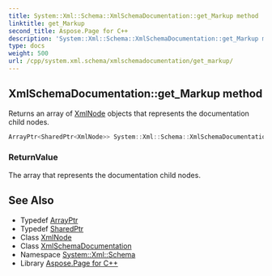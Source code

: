 ```yaml
---
title: System::Xml::Schema::XmlSchemaDocumentation::get_Markup method
linktitle: get_Markup
second_title: Aspose.Page for C++
description: 'System::Xml::Schema::XmlSchemaDocumentation::get_Markup method. Returns an array of XmlNode objects that represents the documentation child nodes in C++.'
type: docs
weight: 500
url: /cpp/system.xml.schema/xmlschemadocumentation/get_markup/
---
```

## XmlSchemaDocumentation::get_Markup method


Returns an array of [XmlNode](../../../system.xml/xmlnode/) objects that represents the documentation child nodes.

```cpp
ArrayPtr<SharedPtr<XmlNode>> System::Xml::Schema::XmlSchemaDocumentation::get_Markup()
```


### ReturnValue

The array that represents the documentation child nodes.

## See Also

* Typedef [ArrayPtr](../../../system/arrayptr/)
* Typedef [SharedPtr](../../../system/sharedptr/)
* Class [XmlNode](../../../system.xml/xmlnode/)
* Class [XmlSchemaDocumentation](../)
* Namespace [System::Xml::Schema](../../)
* Library [Aspose.Page for C++](../../../)
